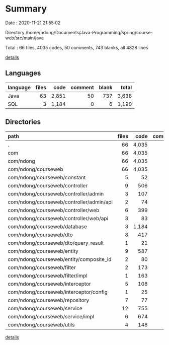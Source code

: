 # Summary

Date : 2020-11-21 21:55:02

Directory /home/ndong/Documents/Java-Programming/spring/course-web/src/main/java

Total : 66 files,  4035 codes, 50 comments, 743 blanks, all 4828 lines

[details](details.md)

## Languages
| language | files | code | comment | blank | total |
| :--- | ---: | ---: | ---: | ---: | ---: |
| Java | 63 | 2,851 | 50 | 737 | 3,638 |
| SQL | 3 | 1,184 | 0 | 6 | 1,190 |

## Directories
| path | files | code | comment | blank | total |
| :--- | ---: | ---: | ---: | ---: | ---: |
| . | 66 | 4,035 | 50 | 743 | 4,828 |
| com | 66 | 4,035 | 50 | 743 | 4,828 |
| com/ndong | 66 | 4,035 | 50 | 743 | 4,828 |
| com/ndong/courseweb | 66 | 4,035 | 50 | 743 | 4,828 |
| com/ndong/courseweb/constant | 5 | 52 | 0 | 13 | 65 |
| com/ndong/courseweb/controller | 9 | 506 | 7 | 101 | 614 |
| com/ndong/courseweb/controller/admin | 3 | 107 | 0 | 26 | 133 |
| com/ndong/courseweb/controller/admin/api | 2 | 74 | 0 | 18 | 92 |
| com/ndong/courseweb/controller/web | 6 | 399 | 7 | 75 | 481 |
| com/ndong/courseweb/controller/web/api | 3 | 83 | 7 | 24 | 114 |
| com/ndong/courseweb/database | 3 | 1,184 | 0 | 6 | 1,190 |
| com/ndong/courseweb/dto | 8 | 417 | 18 | 167 | 602 |
| com/ndong/courseweb/dto/query_result | 1 | 21 | 0 | 7 | 28 |
| com/ndong/courseweb/entity | 9 | 587 | 10 | 210 | 807 |
| com/ndong/courseweb/entity/composite_id | 2 | 80 | 7 | 30 | 117 |
| com/ndong/courseweb/filter | 2 | 173 | 0 | 18 | 191 |
| com/ndong/courseweb/filter/impl | 1 | 163 | 0 | 15 | 178 |
| com/ndong/courseweb/interceptor | 5 | 108 | 14 | 25 | 147 |
| com/ndong/courseweb/interceptor/config | 1 | 25 | 14 | 7 | 46 |
| com/ndong/courseweb/repository | 7 | 77 | 0 | 29 | 106 |
| com/ndong/courseweb/service | 12 | 755 | 0 | 127 | 882 |
| com/ndong/courseweb/service/impl | 6 | 674 | 0 | 104 | 778 |
| com/ndong/courseweb/utils | 4 | 148 | 0 | 34 | 182 |

[details](details.md)